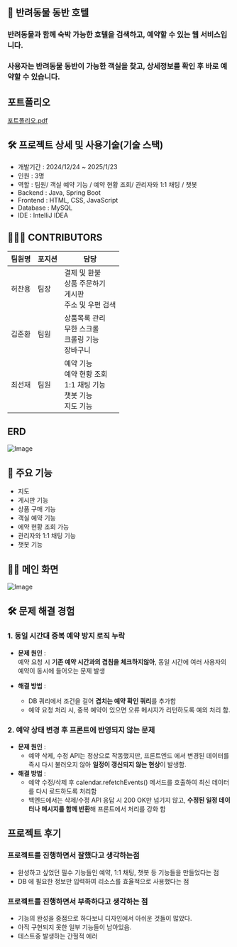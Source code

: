 ## 🙌  반려동물 동반 호텔
### 반려동물과 함께 숙박 가능한 호텔을 검색하고, 예약할 수 있는 웹 서비스입니다.
### 사용자는 반려동물 동반이 가능한 객실을 찾고, 상세정보를 확인 후 바로 예약할 수 있습니다.


## 포트폴리오 
[포트폴리오.pdf](https://github.com/user-attachments/files/19580981/default.pdf)


## 🛠 프로젝트 상세 및 사용기술(기술 스택)
- 개발기간 : 2024/12/24 ~ 2025/1/23
- 인원 : 3명
- 역할 : 팀원/ 객실 예약 기능 / 예약 현황 조회/ 관리자와 1:1 채팅 / 챗봇
- Backend : Java, Spring Boot
- Frontend : HTML, CSS, JavaScript
- Database : MySQL
- IDE : IntelliJ IDEA

## 🧑🧑👩 CONTRIBUTORS
|팀원명   |포지션   | 담당   
|---| ---   |---|
|허찬용|   팀장| 결제 및 환불 <br> 상품 주문하기 <br> 게시판 <br> 주소 및 우편 검색
|김준환|   팀원 |   상품목록 관리 <br> 무한 스크롤 <br> 크롤링 기능 <br> 장바구니
|최선재|   팀원|    예약 기능<br>예약 현황 조회<br> 1:1 채팅 기능 <br> 챗봇 기능 <br> 지도 기능

## ERD
![Image](https://github.com/user-attachments/assets/b7f9f9d2-3ba4-45d7-93f2-c56524275b74)

## 🔑 주요 기능
- 지도
- 게시판 기능
- 상품 구매 기능
- 객실 예약 기능
- 에약 현황 조회 가능
- 관리자와 1:1 채팅 기능
- 챗봇 기능


## 🙋‍♀️ 메인 화면   
![Image](https://github.com/user-attachments/assets/46fd7120-0e94-4eae-88b4-b506fb2e63e4)

## 🛠 문제 해결 경험
### 1. 동일 시간대 중복 예약 방지 로직 누락
- **문제 원인** : <br>
예약 요청 시 **기존 예약 시간과의 겹침을 체크하지않아**, 동일 시간에 여러 사용자의 예약이 동시에 들어오는 문제 발생

- **해결 방법** :  <br>
    -  DB 쿼리에서 조건을 걸어 **겹치는 예약 확인 쿼리**를 추가함 <br>
    - 예약 요청 처리 시, 중복 예약이 있으면 오류 메시지가 리턴하도록 예외 처리 함.


### 2. 예약 상태 변경 후 프론트에 반영되지 않는 문제

- **문제 원인** : <br>
    - 예약 삭제, 수정 API는 정상으로 작동했지만, 프론트엔드 에서 변경된 데이터를 즉시 다시 불러오지 않아 **일정이 갱신되지 않는 현상**이 발생함.
- **해결 방법** : <br>
    - 예약 수정/삭제 후 calendar.refetchEvents() 메서드를 호출하여 최신 데이터를 다시 로드하도록 처리함 <br>
    - 백엔드에서는 삭제/수정 API 응답 시 200 OK만 넘기지 않고, **수정된 일정 데이터나 메시지를 함께 반환**해 프론트에서 처리를 강화 함

## 프로젝트 후기
### 프로젝트를 진행하면서 잘했다고 생각하는점
- 완성하고 싶었던 필수 기능들인 예약, 1:1 채팅, 챗봇 등 기능들을 만들었다는 점
- DB 에 필요한 정보만 입력하여 리소스를 효율적으로 사용했다는 점

### 프로젝트를 진행하면서 부족하다고 생각하는 점
- 기능의 완성을 중점으로 하다보니 디자인에서 아쉬운 것들이 많았다.
- 아직 구현되지 못한 일부 기능들이 남아있음.
- 테스트중 발생하는 간헐적 에러

